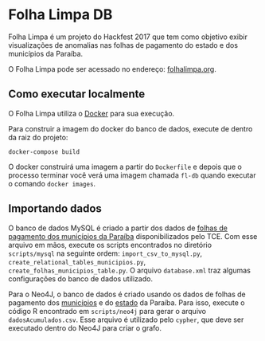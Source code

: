 # Folha Limpa DB

Folha Limpa é um projeto do Hackfest 2017 que tem como objetivo exibir visualizações de anomalias nas folhas de pagamento do estado e dos municípios da Paraíba.

O Folha Limpa pode ser acessado no endereço: [folhalimpa.org](http://folhalimpa.org/).

## Como executar localmente

O Folha Limpa utiliza o [Docker](https://www.docker.com) para sua execução.

Para construir a imagem do docker do banco de dados, execute de dentro da raiz do projeto:

`docker-compose build`

O docker construirá uma imagem a partir do `Dockerfile` e depois que o processo terminar você verá uma imagem chamada `fl-db` quando executar o comando `docker images`.

## Importando dados

O banco de dados MySQL é criado a partir dos dados de [folhas de pagamento dos municípios da Paraíba]("https://dados.tce.pb.gov.br/TCE-PB-SAGRES-Folha_Pessoal_Esfera_Municipal.txt.gz") disponibilizados pelo TCE.
Com esse arquivo em mãos, execute os scripts encontrados no diretório `scripts/mysql` na seguinte ordem:
`import_csv_to_mysql.py`, `create_relational_tables_municipios.py`, `create_folhas_municipios_table.py`.
O arquivo `database.xml` traz algumas configurações do banco de dados utilizado.

Para o Neo4J, o banco de dados é criado usando os dados de folhas de pagamento dos [municípios]("https://dados.tce.pb.gov.br/TCE-PB-SAGRES-Folha_Pessoal_Esfera_Municipal.txt.gz") e do [estado](https://dados.tce.pb.gov.br/TCE-PB-SAGRES-Folha_Pessoal_Esfera_Estadual.txt.gz) da Paraíba.
Para isso, execute o código R encontrado em `scripts/neo4j` para gerar o arquivo `dadosAcumulados.csv`.
Esse arquivo é utilizado pelo `cypher`, que deve ser executado dentro do Neo4J para criar o grafo.

